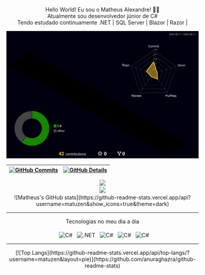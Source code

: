 <div align="center">
  Hello World!
  Eu sou o Matheus Alexandre! 👋🏻
  <br>
  Atualmente sou desenvolvedor júnior de C#
  <br>
  Tendo estudado continuamente .NET | SQL Server | Blazor | Razor |
</div>

![Status](./profile-3d-contrib/profile-night-rainbow.svg)
 
 
| [![GitHub Commits](http://github-profile-summary-cards.vercel.app/api/cards/productive-time?username=Mathows&theme=dracula&utcOffset=-3)](https://github.com/vn7n24fzkq/github-profile-summary-cards) | [![GitHub Details](http://github-profile-summary-cards.vercel.app/api/cards/profile-details?username=Mathows&theme=dracula)](https://github.com/vn7n24fzkq/github-profile-summary-cards) |  
|-----------------------------------------------------------------------------------------------------------------------------------------------------------------------------------------------------------------|----------------------------------------------------------------------------------------------------------------------------------------------------------------------------------------------------|
 
 
  <div align="center" >
<a href="https://skillicons.dev"   >
 <img src="https://skillicons.dev/icons?i=git,vscode,visualstudio,cs,dotnet,docker,sqlite,git,github,postman,windows,discord,linkedin,instagram" />
</a>
  <br />
 
  </div>
 
 

   <div align="center" >
     <img src="https://github-profile-trophy.vercel.app/?username=Mathows&row=1&column=6&theme=dracula&margin-w=15&margin-h=15"/>
  </div>
 

<div align="center">
  ![Matheus's GitHub stats](https://github-readme-stats.vercel.app/api?username=matuzen&show_icons=true&theme=dark)
</div>

---

<div align="center">
  Tecnologias no meu dia a dia
  <div style="display: inline_block"><br>
    <img align="center" alt="C#" src="https://img.shields.io/badge/C%23-239120?style=for-the-badge&logo=c-sharp&logoColor=white"/>
    <img align="center" alt=".NET" src="https://img.shields.io/badge/.NET-5C2D91?style=for-the-badge&logo=.net&logoColor=white"/>
    <img align="center" alt="C#" src="https://img.shields.io/badge/SQLite-07405E?style=for-the-badge&logo=sqlite&logoColor=white"/>
    <img align="center" alt="C#" src="https://img.shields.io/badge/CSS-239120?&style=for-the-badge&logo=css3&logoColor=white"/>
    <img align="center" alt="C#" src="https://img.shields.io/badge/HTML5-E34F26?style=for-the-badge&logo=html5&logoColor=white"/>
  </div>
</div>

---

<div align="center">
  [![Top Langs](https://github-readme-stats.vercel.app/api/top-langs/?username=matuzen&layout=pie)](https://github.com/anuraghazra/github-readme-stats)
</div>
